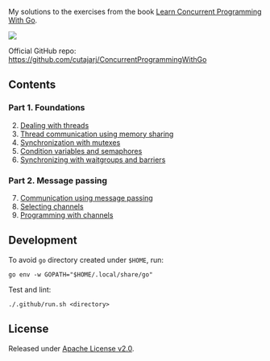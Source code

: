 My solutions to the exercises from the book [Learn Concurrent Programming With Go](https://www.manning.com/books/learn-concurrent-programming-with-go).

[![](https://github.com/asarkar/concurrent-programming-with-go/workflows/CI/badge.svg)](https://github.com/asarkar/concurrent-programming-with-go/actions)

Official GitHub repo: https://github.com/cutajarj/ConcurrentProgrammingWithGo

## Contents

### Part 1. Foundations
2. [Dealing with threads](ch02)
3. [Thread communication using memory sharing](ch03)
4. [Synchronization with mutexes](ch04)
5. [Condition variables and semaphores](ch05)
6. [Synchronizing with waitgroups and barriers](ch06)

### Part 2. Message passing
7. [Communication using message passing](ch07)
8. [Selecting channels](ch08)
9. [Programming with channels](ch09)

## Development

To avoid `go` directory created under `$HOME`, run:
```
go env -w GOPATH="$HOME/.local/share/go"
```

Test and lint:
```
./.github/run.sh <directory>
```

## License

Released under [Apache License v2.0](LICENSE).